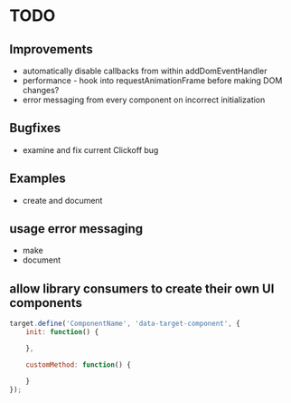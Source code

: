 
# TODO

## Improvements

- automatically disable callbacks from within addDomEventHandler
- performance - hook into requestAnimationFrame before making DOM changes?
- error messaging from every component on incorrect initialization

## Bugfixes

- examine and fix current Clickoff bug

## Examples

- create and document

## usage error messaging

- make
- document

## allow library consumers to create their own UI components

```javascript
target.define('ComponentName', 'data-target-component', {
	init: function() {

	},

	customMethod: function() {

	}
});
```